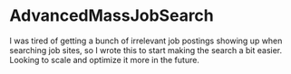 # AdvancedMassJobSearch
I was tired of getting a bunch of irrelevant job postings showing up when searching job sites, so I wrote this to start making the search a bit easier. Looking to scale and optimize it more in the future.
